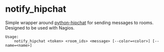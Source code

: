 # notify_hipchat

Simple wrapper around [python-hipchat](https://github.com/tagged/python-hipchat) for sending messages to rooms. Designed to be used with Nagios.

    Usage:
        notify_hipchat <token> <room_ids> <message> [--color=<color>] [--name=<name>]